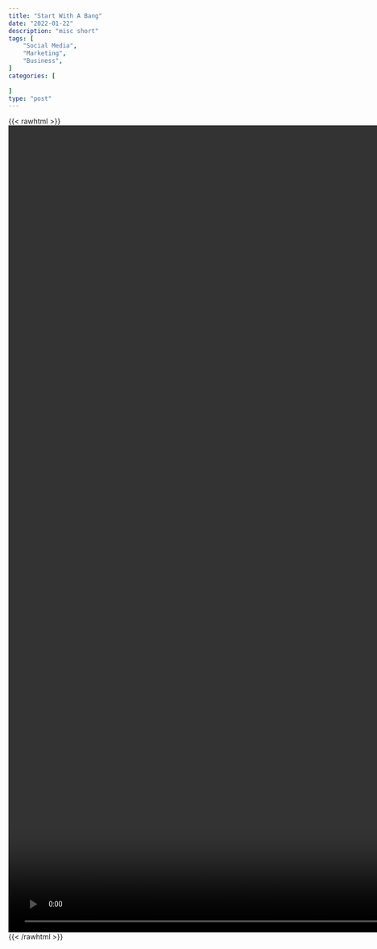 ```yaml
---
title: "Start With A Bang"
date: "2022-01-22"
description: "misc short"
tags: [
    "Social Media",
    "Marketing",
    "Business",
]
categories: [
    
]
type: "post"
---
```

{{< rawhtml >}}
    <video style="height:40vh;width:auto" overflow="hidden" controls>
        <source src="https://clips.dev00ps.com/MISC/start_with_a_bang.mp4" type="video/mp4"> 
    </video>
{{< /rawhtml >}}    